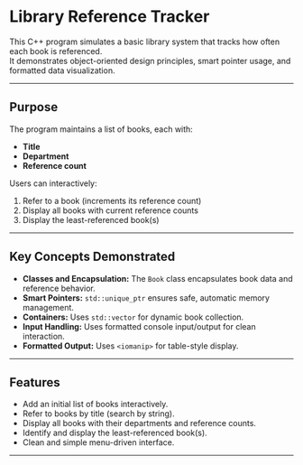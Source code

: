 # Library Reference Tracker

This C++ program simulates a basic library system that tracks how often each book is referenced.  
It demonstrates object-oriented design principles, smart pointer usage, and formatted data visualization.

---

## Purpose
The program maintains a list of books, each with:
- **Title**
- **Department**
- **Reference count**

Users can interactively:
1. Refer to a book (increments its reference count)
2. Display all books with current reference counts
3. Display the least-referenced book(s)

---

## Key Concepts Demonstrated
- **Classes and Encapsulation:** The `Book` class encapsulates book data and reference behavior.  
- **Smart Pointers:** `std::unique_ptr` ensures safe, automatic memory management.  
- **Containers:** Uses `std::vector` for dynamic book collection.  
- **Input Handling:** Uses formatted console input/output for clean interaction.  
- **Formatted Output:** Uses `<iomanip>` for table-style display.

---

## Features
- Add an initial list of books interactively.  
- Refer to books by title (search by string).  
- Display all books with their departments and reference counts.  
- Identify and display the least-referenced book(s).  
- Clean and simple menu-driven interface.

---
